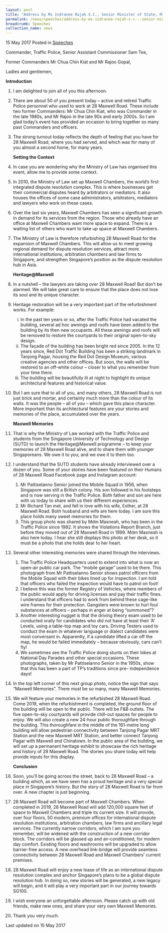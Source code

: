 ```yaml
---
layout: post
title: "Address by Ms Indranee Rajah S.C., Senior Minister of State, Ministry of Law and Ministry of Finance, at Heritage@Maxwell"
permalink: /news/speeches/address-by-ms-indranee-rajah-s-c---senior-minister-of-state--min0
breadcrumb: Speeches
collection_name: news
---
```


15 May 2017 Posted in [Speeches](/news/speeches)

Commander, Traffic Police, Senior Assistant Commissioner Sam Tee,

Former Commanders Mr Chua Chin Kiat and Mr Rajoo Gopal,

Ladies and gentlemen,

   **Introduction**

 1. I am delighted to join all of you this afternoon.

 

 2. There are about 50 of you present today – active and retired Traffic Police personnel who used to work at 28 Maxwell Road. These include two former Commanders: Mr Chua Chin Kiat, who was Commander in the late 1980s, and Mr Rajoo in the late 90s and early 2000s. So I am glad today’s event has provided an occasion to bring together so many past Commanders and officers.

 

 3. The strong turnout today reflects the depth of feeling that you have for 28 Maxwell Road, where you had served, and which was for many of you almost a second home, for many years.   
    
    **Setting the Context**


 4. In case you are wondering why the Ministry of Law has organised this event, allow me to provide some context.

 

 5. In 2010, the Ministry of Law set up Maxwell Chambers, the world’s first integrated dispute resolution complex. This is where businesses get their commercial disputes heard by arbitrators or mediators. It also houses the offices of some case administrators, arbitrators, mediators and lawyers who work on these cases.   

 


 6. Over the last six years, Maxwell Chambers has seen a significant growth in demand for its services from the region. Those who already have an office at Maxwell Chambers want more space to expand. There is a waiting list of others who want to take up space at Maxwell Chambers.  

 


 7. The Ministry of Law is therefore refurbishing 28 Maxwell Road for the expansion of Maxwell Chambers. This will allow us to meet growing regional demand for dispute resolution services, attract more international institutions, arbitration chambers and law firms to Singapore, and strengthen Singapore’s position as the dispute resolution hub in Asia.

    **Heritage@Maxwell**


 8. In a nutshell – the lawyers are taking over 28 Maxwell Road! But don’t be alarmed. We will take great care to ensure that the place does not lose its soul and its unique character.

 9. Heritage restoration will be a very important part of the refurbishment works. For example: 
    <ol style="list-style-type: lower-roman">
    <li>In the past ten years or so, after the Traffic Police had vacated the building, several ad hoc awnings and roofs have been added     to the building by its then new occupants. All these awnings and roofs will be removed to restore the courtyards to their original     open-to-sky design.</li>
    <li>The façade of the building has been bright red since 2005. In the 12 years since, Red Dot Traffic Building has been a striking       landmark in Tanjong Pagar, housing the Red Dot Design Museum, various creative agencies and other offices. But soon, the walls will     be restored to an off-white colour – closer to what you remember from your time there.</li>
    <li>The building will be beautifully lit at night to highlight its unique architectural features and historical value.</li>
    </ol>



10. But I am sure that to all of you, and many others, 28 Maxwell Road is not just brick and mortar, and certainly much more than the colour of its walls. It was the people – all of you – which gave this place character. More important than its architectural features are your stories and memories of the place, accumulated over the years. 

    **Maxwell Memories**


11. That is why the Ministry of Law worked with the Traffic Police and students from the Singapore University of Technology and Design (SUTD) to launch the Heritage@Maxwell programme – to keep your memories of 28 Maxwell Road alive, and to share them with younger Singaporeans. We owe it to you; and we owe it to them too.



12. I understand that the SUTD students have already interviewed over a dozen of you. Some of your stories have been featured on their Humans of 28 Maxwell Road Facebook page and Instagram account:
    <ol>
    <li> Mr Pattiselanno Senior joined the Mobile Squad in 1956, when Singapore was still a British colony. His son followed in his         footsteps and is now serving in the Traffic Police. Both father and son are here with us today to share with us their different         experiences. </li> 
    <li>Mr Richard Tan met, and fell in love with his wife, Esther, at 28 Maxwell Road. Both husband and wife are here today. I am sure     this place holds many sweet memories for them.</li>
    <li>
    This group photo was shared by Mdm Masneah, who has been in the Traffic Police since 1982. It shows the Violations Report Branch,       just before they moved out of 28 Maxwell Road in 1999. Mdm Masneah is also here today. I hear she still displays this photo at her     desk, so it must be a photo that she holds dear to her heart.
    </li>
    </ol>


13. Several other interesting memories were shared through the interviews.
    <ol>
    <li>The Traffic Police Headquarters used to extend into what is now an open-air public car park. The “mobile garage” used to be         there. This photograph from Mr Pattiselanno Senior shows patrol officers from the Mobile Squad with their bikes lined up for           inspection. I am told that officers who failed the inspection would have to patrol on foot! </li>
    <li>I believe this was the former Registry of Vehicles, where members of the public would apply for driving licenses and pay their       traffic fines. I understand that officers had to work from behind these cage-like wire frames for their protection. Gangsters were     known to hurl foul substances at officers – perhaps in anger at being “summoned”? </li>

    <li>Another interesting nugget is that the driving theory exam used to be conducted orally for candidates who did not have at least     their ‘A’ Levels, using a table-top map and toy cars. Driving Testers used to conduct the exam in whatever language or dialect         candidates were most conversant in. Apparently, if a candidate lifted a car off the map, he would be failed immediately – because       obviously, cars can’t fly! </li>

    <li>We sometimes see the Traffic Police doing stunts on their bikes at National Day Parades and other special occasions. These           photographs, taken by Mr Pattiselanno Senior in the 1950s, show that this has been a part of TP’s traditions since pre-                 independence days! </li>
    </ol>



14. In the top left corner of this next group photo, notice the sign that says “Maxwell Memories”. There must be so many, many Maxwell Memories.


15. We will feature your memories in the refurbished 28 Maxwell Road. Come 2019, when the refurbishment is completed, the ground floor of the building will be open to the public. There will be F&B outlets. The five open-to-sky courtyards will provide chill-out spaces for people to enjoy. We will also create a new 24-hour public thoroughfare through the building. This thoroughfare in the middle of the 161-metre long building will allow pedestrian connectivity between Tanjong Pagar MRT Station and the new Maxwell MRT Station, and better connect Tanjong Pagar with Maxwell and Chinatown. In the public area of the building, we will set up a permanent heritage exhibit to showcase the rich heritage and history of 28 Maxwell Road. The stories you share today will help provide inputs for this display.
    
    **Conclusion**


16. Soon, you’ll be going across the street, back to 28 Maxwell Road – a building which, as we have seen has a proud heritage and a very special place in Singapore’s history. But the story of 28 Maxwell Road is far from over. A new chapter is just beginning.

 

17. 28 Maxwell Road will become part of Maxwell Chambers. When completed in 2019, 28 Maxwell Road will add 120,000 square feet of space to Maxwell Chambers and triple its current size. It will provide, over four floors, 50 modern, premium offices for international dispute resolution institutions, arbitration chambers, law firms and ancillary legal services. The currently narrow corridors, which I am sure you remember, will be widened with the construction of a new corridor block. The corridors will be glassed up and air-conditioned, for modern day comfort. Existing floors and washrooms will be upgraded to allow barrier-free access. A new overhead link-bridge will provide seamless connectivity between 28 Maxwell Road and Maxwell Chambers’ current premises.

 

18. 28 Maxwell Road will enjoy a new lease of life as an international dispute resolution complex and anchor Singapore’s plans to be a global dispute resolution hub. In doing so, new stories will be generated, a new legacy will begin, and it will play a very important part in our journey towards SG100.

 

19. I wish everyone an unforgettable afternoon. Please catch up with old friends, make new ones, and share your very own Maxwell Memories.

 

20. Thank you very much.

<p class="right-side-updated">Last updated on 15 May 2017</p>
